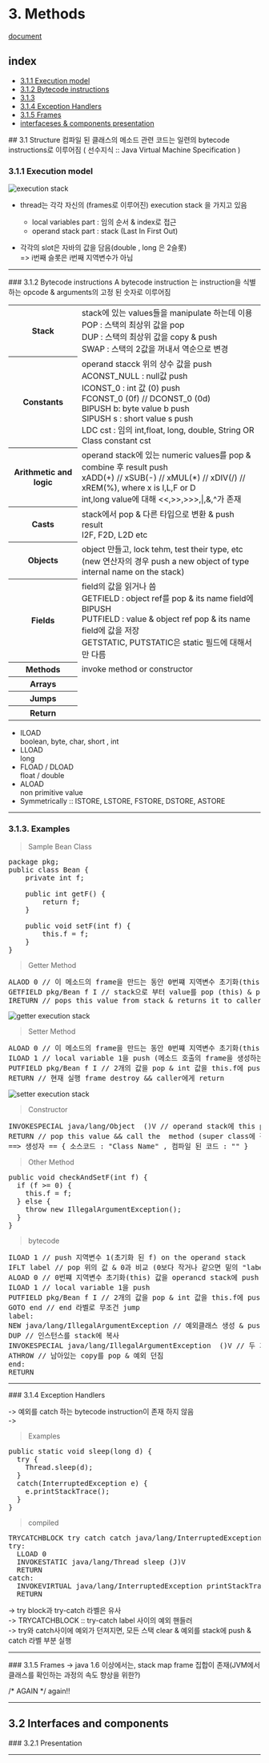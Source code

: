 # 3. Methods

[document](http://download.forge.objectweb.org/asm/asm4-guide.pdf)

## index

- <a href="#3.1.1">3.1.1 Execution model</a>
- <a href="#3.1.2">3.1.2 Bytecode instructions</a>
- <a href="#3.1.3">3.1.3 </a>
- <a href="#3.1.4">3.1.4 Exception Handlers</a>
- <a href="#3.1.5">3.1.5 Frames</a>
- <a href="#3.2.1">interfaceses & components presentation</a>

<div id="3.1.1"></div>
## 3.1 Structure
컴파일 된 클래스의 메소드 관련 코드는 일련의 bytecode instructions로 이루어짐  
( 선수지식 :: Java Virtual Machine Specification )  


### 3.1.1 Execution model

![execution stack](./pics/[pic-3.1]An_execution_stack_with_3_frames.png)

- thread는 각각 자신의 (frames로 이루어진) execution stack 을 가지고 있음  
  - local variables part : 임의 순서 & index로 접근
  - operand stack part : stack (Last In First Out)

- 각각의 slot은 자바의 값을 담음(double , long 은 2슬롯)  
=> i번째 슬롯은 i번째 지역변수가 아님

---

<div id="3.1.2"></div>
### 3.1.2 Bytecode instructions
A bytecode instruction 는 instruction을 식별하는 opcode &  
arguments의 고정 된 숫자로 이루어짐

<table style="width:100%;">
  <tr>
    <th>Stack</th>
    <td>
      stack에 있는 values들을 manipulate 하는데 이용<br/>
      POP : 스택의 최상위 값을 pop <br />
      DUP : 스택의 최상위 값을 copy & push <br />
      SWAP : 스택의 2값을 꺼내서 역순으로 변경      
    </td>
  </tr>
  <tr>
    <th>Constants</th>
    <td>
      operand stacck 위의 상수 값을 push <br />
      ACONST_NULL : null값 push <br />
      ICONST_0 : int 값 (0) push <br />
      FCONST_0 (0f) // DCONST_0 (0d) <br />
      BIPUSH b: byte value b push <br />
      SIPUSH s : short value s push <br />
      LDC cst : 임의 int,float, long, double, String OR Class constant cst       
    </td>
  </tr>
  <tr>
    <th>Arithmetic and logic</th>
    <td>
      operand stack에 있는 numeric values를 pop & combine 후 result push <br />
      xADD(+) // xSUB(-) // xMUL(*) // xDIV(/) // xREM(%), where x is I,L,F or D <br />
      int,long value에 대해 <<,>>,>>>,|,&,^가 존재
    </td>
  </tr>
  <tr>
    <th>Casts</th>
    <td>
      stack에서 pop & 다른 타입으로 변환 & push result <br />
      I2F, F2D, L2D etc
    </td>
  </tr>
  <tr>
    <th>Objects</th>
    <td>
      object 만들고, lock tehm, test their type, etc <br />
      (new 연산자의 경우 push a new object of type internal name on the stack)
    </td>
  </tr>
  <tr>
    <th>Fields</th>
    <td>
      field의 값을 읽거나 씀 <br />
      GETFIELD : object ref를 pop & its name field에 BIPUSH <br />
      PUTFIELD : value & object ref pop & its name field에 값을 저장 <br />
      GETSTATIC, PUTSTATIC은 static 필드에 대해서만 다름
    </td>
  </tr>
  <tr>
    <th>Methods</th>
    <td>
      invoke method or constructor <br />
    </td>
  </tr>
  <tr>
    <th>Arrays</th>
    <td></td>
  </tr>
  <tr>
    <th>Jumps</th>
    <td></td>
  </tr>
  <tr>
    <th>Return</th>
    <td></td>
  </tr>
</table>

- ILOAD  
boolean, byte, char, short , int  
- LLOAD  
long
- FLOAD / DLOAD    
float / double
- ALOAD  
non primitive value
- Symmetrically :: ISTORE, LSTORE, FSTORE, DSTORE, ASTORE

---

### 3.1.3. Examples

> Sample Bean Class

<pre>
package pkg;
public class Bean {
    private int f;

    public int getF() {
        return f;
    }

    public void setF(int f) {
        this.f = f;
    }
}
</pre>

>  Getter Method

<pre>
ALAOD 0 // 이 메소드의 frame을 만드는 동안 0번쨰 지역변수 초기화(this) && 값을 operancd stack에 push
GETFIELD pkg/Bean f I // stack으로 부터 value를 pop (this) & push f field of this object
IRETURN // pops this value from stack & returns it to caller
</pre>

![getter execution stack](./pics/[pic-3.2]getF_frame_state.png)

> Setter Method

<pre>
ALOAD 0 // 이 메소드의 frame을 만드는 동안 0번쨰 지역변수 초기화(this) && 값을 operancd stack에 push
ILOAD 1 // local variable 1을 push (메소드 호출의 frame을 생성하는 동안)
PUTFIELD pkg/Bean f I // 2개의 값을 pop & int 값을 this.f에 push
RETURN // 현재 실행 frame destroy && caller에게 return
</pre>

![setter execution stack](./pics/[pic-3.3]setF_frame_state.png)

> Constructor  

<pre>
INVOKESPECIAL java/lang/Object <init> ()V // operand stack에 this push
RETURN // pop this value && call the <init> method (super class에 정의 된, 여기서는 Object)
==> 생성자 == { 소스코드 : "Class Name" , 컴파일 된 코드 : "<init>" }
</pre>

> Other Method  

<pre>
public void checkAndSetF(int f) {
  if (f >= 0) {
    this.f = f;
  } else {
    throw new IllegalArgumentException();
  }
}
</pre>

> bytecode  

<pre>
ILOAD 1 // push 지역변수 1(초기화 된 f) on the operand stack
IFLT label // pop 위의 값 & 0과 비교 (0보다 작거나 같으면 밑의 "label" 라벨로 이동 아니면 밑의 instruction 실행)
ALOAD 0 // 0번쨰 지역변수 초기화(this) 값을 operancd stack에 push
ILOAD 1 // local variable 1을 push
PUTFIELD pkg/Bean f I // 2개의 값을 pop & int 값을 this.f에 push
GOTO end // end 라벨로 무조건 jump
label:
NEW java/lang/IllegalArgumentException // 예외클래스 생성 & push on the operand stack
DUP // 인스턴스를 stack에 복사
INVOKESPECIAL java/lang/IllegalArgumentException <init> ()V // 두 가피중 하나를 pop & 생성자 호출
ATHROW // 남아있는 copy를 pop & 예외 던짐
end:
RETURN
</pre>

---

<div id="3.1.4"></div>  
### 3.1.4 Exception Handlers

-> 예외를 catch 하는 bytecode instruction이 존재 하지 않음  
->

> Examples   

<pre>
public static void sleep(long d) {
  try {
    Thread.sleep(d);
  }
  catch(InterruptedException e) {
    e.printStackTrace();
  }
}
</pre>

> compiled  

<pre>
TRYCATCHBLOCK try catch catch java/lang/InterruptedException
try:
  LLOAD 0
  INVOKESTATIC java/lang/Thread sleep (J)V
  RETURN
catch:
  INVOKEVIRTUAL java/lang/InterruptedException printStackTrace ()V
  RETURN
</pre>

-> try block과 try-catch 라벨은 유사  
-> TRYCATCHBLOCK :: try-catch label 사이의 예외 핸들러  
-> try와 catch사이에 예외가 던져지면, 모든 스택 clear & 예외를 stack에 push & catch 라벨 부분 실행

---

<div id="3.1.5"></div>
### 3.1.5 Frames
-> java 1.6 이상에서는, stack map frame 집합이 존재(JVM에서 클래스를 확인하는 과정의 속도 향상을 위한?)  

/* AGAIN */ again!!


---

## 3.2 Interfaces and components

<div id="3.2.1"></div>
### 3.2.1 Presentation


























----------------------
